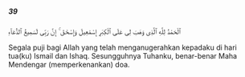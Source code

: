 ##### 39

<span class="ayah">ٱلْحَمْدُ لِلَّهِ ٱلَّذِى وَهَبَ لِى عَلَى ٱلْكِبَرِ إِسْمَٰعِيلَ وَإِسْحَٰقَ ۚ إِنَّ رَبِّى لَسَمِيعُ ٱلدُّعَآءِ</span>

<span class="ayah_translation">Segala puji bagi Allah yang telah menganugerahkan kepadaku di hari tua(ku) Ismail dan Ishaq. Sesungguhnya Tuhanku, benar-benar Maha Mendengar (memperkenankan) doa.</span>
